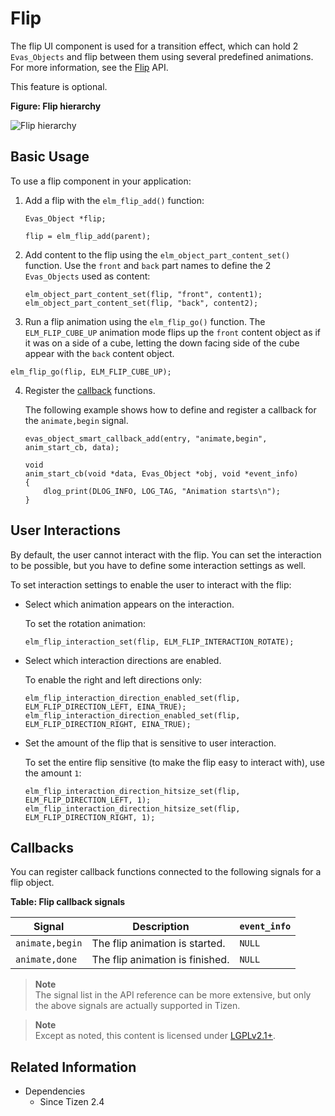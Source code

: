 # Flip

The flip UI component is used for a transition effect, which can hold 2 `Evas_Objects` and flip between them using several predefined animations. For more information, see the [Flip](../../../../api/common/latest/group__Elm__Flip.html) API.

This feature is optional.

**Figure: Flip hierarchy**

![Flip hierarchy](./media/flip_tree.png)

## Basic Usage

To use a flip component in your application:

1. Add a flip with the `elm_flip_add()` function:

   ```
   Evas_Object *flip;

   flip = elm_flip_add(parent);
   ```

2. Add content to the flip using the `elm_object_part_content_set()` function. Use the `front` and `back` part names to define the 2 `Evas_Objects` used as content:

   ```
   elm_object_part_content_set(flip, "front", content1);
   elm_object_part_content_set(flip, "back", content2);
   ```

3.  Run a flip animation using the `elm_flip_go()` function. The `ELM_FLIP_CUBE_UP` animation mode flips up the `front` content object as if it was on a side of a cube, letting the down facing side of the cube appear with the `back` content object.

   ```
   elm_flip_go(flip, ELM_FLIP_CUBE_UP);
   ```

4. Register the [callback](#callbacks) functions.

   The following example shows how to define and register a callback for the `animate,begin` signal.

   ```
   evas_object_smart_callback_add(entry, "animate,begin", anim_start_cb, data);

   void
   anim_start_cb(void *data, Evas_Object *obj, void *event_info)
   {
       dlog_print(DLOG_INFO, LOG_TAG, "Animation starts\n");
   }
   ```

## User Interactions

By default, the user cannot interact with the flip. You can set the interaction to be possible, but you have to define some interaction settings as well.

To set interaction settings to enable the user to interact with the flip:

- Select which animation appears on the interaction.

  To set the rotation animation:

  ```
  elm_flip_interaction_set(flip, ELM_FLIP_INTERACTION_ROTATE);
  ```

- Select which interaction directions are enabled.

  To enable the right and left directions only:

  ```
  elm_flip_interaction_direction_enabled_set(flip, ELM_FLIP_DIRECTION_LEFT, EINA_TRUE);
  elm_flip_interaction_direction_enabled_set(flip, ELM_FLIP_DIRECTION_RIGHT, EINA_TRUE);
  ```

- Set the amount of the flip that is sensitive to user interaction.

  To set the entire flip sensitive (to make the flip easy to interact with), use the amount `1`:

  ```
  elm_flip_interaction_direction_hitsize_set(flip, ELM_FLIP_DIRECTION_LEFT, 1);
  elm_flip_interaction_direction_hitsize_set(flip, ELM_FLIP_DIRECTION_RIGHT, 1);
  ```

## Callbacks

You can register callback functions connected to the following signals for a flip object.

**Table: Flip callback signals**

| Signal          | Description                     | `event_info` |
|---------------|-------------------------------|------------|
| `animate,begin` | The flip animation is started.  | `NULL`       |
| `animate,done`  | The flip animation is finished. | `NULL`       |

> **Note**  
> The signal list in the API reference can be more extensive, but only the above signals are actually supported in Tizen.

> **Note**  
> Except as noted, this content is licensed under [LGPLv2.1+](http://opensource.org/licenses/LGPL-2.1).

## Related Information
- Dependencies
  - Since Tizen 2.4
